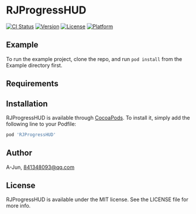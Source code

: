 # RJProgressHUD

[![CI Status](https://img.shields.io/travis/A-Jun/RJProgressHUD.svg?style=flat)](https://travis-ci.org/A-Jun/RJProgressHUD)
[![Version](https://img.shields.io/cocoapods/v/RJProgressHUD.svg?style=flat)](https://cocoapods.org/pods/RJProgressHUD)
[![License](https://img.shields.io/cocoapods/l/RJProgressHUD.svg?style=flat)](https://cocoapods.org/pods/RJProgressHUD)
[![Platform](https://img.shields.io/cocoapods/p/RJProgressHUD.svg?style=flat)](https://cocoapods.org/pods/RJProgressHUD)

## Example

To run the example project, clone the repo, and run `pod install` from the Example directory first.

## Requirements

## Installation

RJProgressHUD is available through [CocoaPods](https://cocoapods.org). To install
it, simply add the following line to your Podfile:

```ruby
pod 'RJProgressHUD'
```

## Author

A-Jun, 841348093@qq.com

## License

RJProgressHUD is available under the MIT license. See the LICENSE file for more info.
